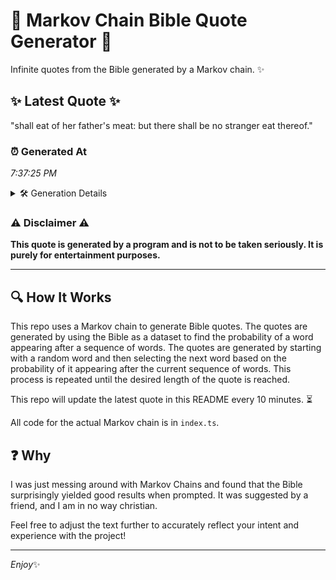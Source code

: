 # 📖 Markov Chain Bible Quote Generator 📖

Infinite quotes from the Bible generated by a Markov chain. ✨

## ✨ Latest Quote ✨
"shall eat of her father's meat: but there shall be no stranger eat thereof."

### ⏰ Generated At
*7:37:25 PM*

<details>
    <summary>🛠️ Generation Details</summary>
    <p>
        <strong>🌱 Seed:</strong> shall<br>
        <strong>🔄 Iterations:</strong> 13<br>
        <strong>📜 Context History:</strong><br>[ shall ]: eat<br>[ shall, eat ]: of<br>[ shall, eat, of ]: her<br>[ shall, eat, of, her ]: father's<br>[ shall, eat, of, her, father's ]: meat:<br>[ shall, eat, of, her, father's, meat: ]: but<br>[ eat, of, her, father's, meat:, but ]: there<br>[ of, her, father's, meat:, but, there ]: shall<br>[ her, father's, meat:, but, there, shall ]: be<br>[ father's, meat:, but, there, shall, be ]: no<br>[ meat:, but, there, shall, be, no ]: stranger<br>[ but, there, shall, be, no, stranger ]: eat<br>[ there, shall, be, no, stranger, eat ]: thereof.<br>
    </p>
</details>

### ⚠️ Disclaimer ⚠️
**This quote is generated by a program and is not to be taken seriously. It is purely for entertainment purposes.**

---

## 🔍 How It Works

This repo uses a Markov chain to generate Bible quotes. The quotes are generated by using the Bible as a dataset to find the probability of a word appearing after a sequence of words. The quotes are generated by starting with a random word and then selecting the next word based on the probability of it appearing after the current sequence of words. This process is repeated until the desired length of the quote is reached.

This repo will update the latest quote in this README every 10 minutes. ⏳

All code for the actual Markov chain is in `index.ts`.

## ❓ Why

I was just messing around with Markov Chains and found that the Bible surprisingly yielded good results when prompted. 
It was suggested by a friend, and I am in no way christian.

Feel free to adjust the text further to accurately reflect your intent and experience with the project!

---

*Enjoy*✨
